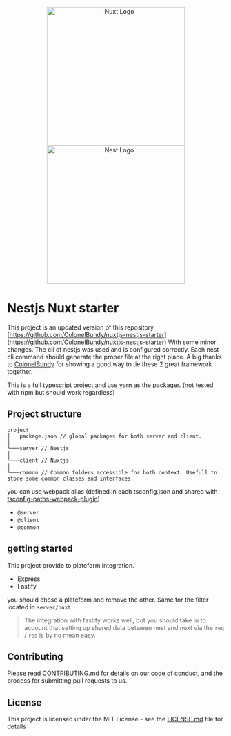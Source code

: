 <p align="center">
  <a href="https://nuxtjs.org/ target="blank"><img align="center" style="width:320px" alt="Nuxt Logo" src="https://nuxtjs.org/meta_400.png"/></a>
  <a href="http://nestjs.com/" target="blank"><img src="https://nestjs.com/img/logo_text.svg" width="320" alt="Nest Logo" /></a>
</p>

# Nestjs Nuxt starter

This project is an updated version of this repository [https://github.com/ColonelBundy/nuxtjs-nestjs-starter](https://github.com/ColonelBundy/nuxtjs-nestjs-starter)
With some minor changes. The cli of nestjs was used and is configured correctly. Each nest cli command should generate the proper file at the right place.
A big thanks to [ColonelBundy](https://github.com/ColonelBundy) for showing a good way to tie these 2 great framework together.

This is a full typescript project and use yarn as the packager. (not tested with npm but should work regardless)

## Project structure

```
project
│   package.json // global packages for both server and client.
│
└───server // Nestjs
│
└───client // Nuxtjs
│
└───common // Common folders accessible for both context. Usefull to store some common classes and interfaces.
```

you can use webpack alias (defined in each tsconfig.json and shared with [tsconfig-paths-webpack-plugin](https://www.npmjs.com/package/tsconfig-paths-webpack-plugin))

* `@server`
* `@client`
* `@common`

## getting started

This project provide to plateform integration.

* Express
* Fastify

you should chose a plateform and remove the other. Same for the filter located in `server/nuxt`

> The integration with fastify works well, but you should take in to account that setting up shared data between nest and nuxt via the `req` / `res` is by no mean easy.

## Contributing

Please read [CONTRIBUTING.md](CONTRIBUTING.md) for details on our code of conduct, and the process for submitting pull requests to us.

## License

This project is licensed under the MIT License - see the [LICENSE.md](LICENSE.md) file for details

